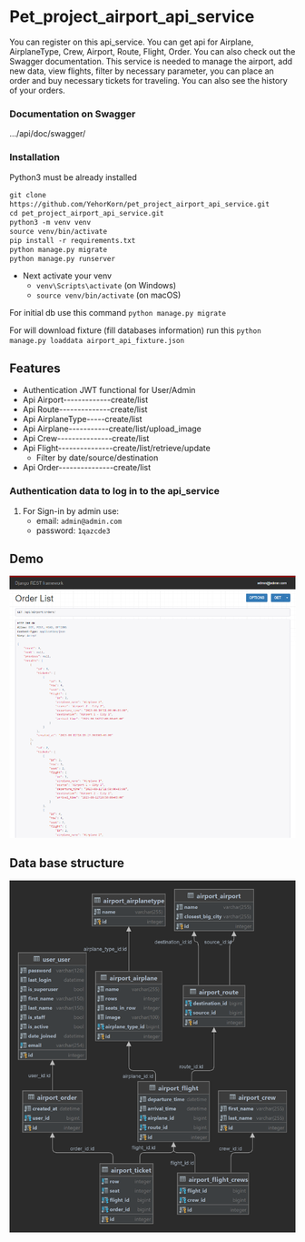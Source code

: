# Pet_project_airport_api_service

You can register on this api_service. 
You can get api for Airplane, AirplaneType, Crew, Airport, Route, Flight, Order.
You can also check out the Swagger documentation. 
This service is needed to manage the airport, add new data, view flights,
filter by necessary parameter, you can place an order and buy necessary tickets for traveling.
You can also see the history of your orders.

### Documentation on Swagger
.../api/doc/swagger/

### Installation

Python3 must be already installed

```shell
git clone https://github.com/YehorKorn/pet_project_airport_api_service.git
cd pet_project_airport_api_service.git
python3 -m venv venv
source venv/bin/activate
pip install -r requirements.txt
python manage.py migrate
python manage.py runserver
```

- Next activate your venv 
  - `venv\Scripts\activate` (on Windows)
  - `source venv/bin/activate` (on macOS)

For initial db use this command `python manage.py migrate`

For will download fixture (fill databases information) run this `python manage.py loaddata airport_api_fixture.json`

## Features

* Authentication JWT functional for User/Admin
* Api Airport-------------create/list
* Api Route--------------create/list
* Api AirplaneType-----create/list
* Api Airplane-----------create/list/upload_image
* Api Crew---------------create/list
* Api Flight---------------create/list/retrieve/update
     * Filter by date/source/destination
* Api Order---------------create/list

### Authentication data to log in to the api_service
1. For Sign-in by admin use:
    - email: `admin@admin.com`
    - password: `1qazcde3`

## Demo

![Website interface](demo.png)


## Data base structure

![Website interface](db_structure.png)


